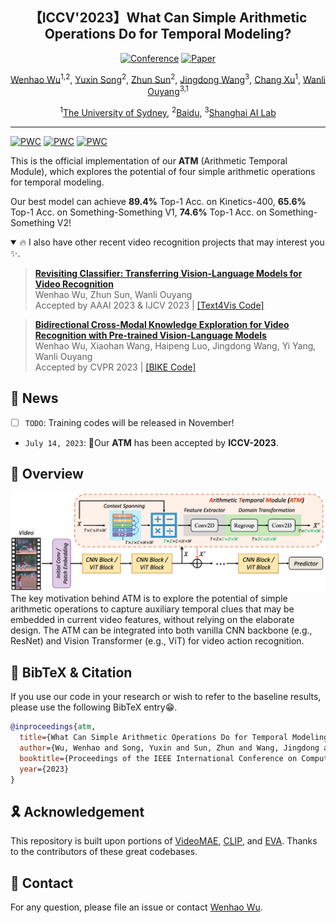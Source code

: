 

<div align="center">

<h2>【ICCV'2023】What Can Simple Arithmetic Operations Do for Temporal Modeling? </h2>

[![Conference](http://img.shields.io/badge/ICCV-2023-f9f107.svg)](https://iccv2023.thecvf.com/)
[![Paper](http://img.shields.io/badge/Paper-arxiv.2307.08908-b31b1b.svg)](https://arxiv.org/abs/2307.08908)


[Wenhao Wu](https://whwu95.github.io/)<sup>1,2</sup>, [Yuxin Song]()<sup>2</sup>, [Zhun Sun]()<sup>2</sup>, [Jingdong Wang](https://jingdongwang2017.github.io/)<sup>3</sup>, [Chang Xu](http://changxu.xyz/)<sup>1</sup>, [Wanli Ouyang](https://wlouyang.github.io/)<sup>3,1</sup>

 
<sup>1</sup>[The University of Sydney](https://www.sydney.edu.au/), <sup>2</sup>[Baidu](https://vis.baidu.com/#/), <sup>3</sup>[Shanghai AI Lab](https://www.shlab.org.cn/)

</div>


***
[![PWC](https://img.shields.io/endpoint.svg?url=https://paperswithcode.com/badge/what-can-simple-arithmetic-operations-do-for/action-recognition-in-videos-on-something-1)](https://paperswithcode.com/sota/action-recognition-in-videos-on-something-1?p=what-can-simple-arithmetic-operations-do-for)
[![PWC](https://img.shields.io/endpoint.svg?url=https://paperswithcode.com/badge/what-can-simple-arithmetic-operations-do-for/action-classification-on-kinetics-400)](https://paperswithcode.com/sota/action-classification-on-kinetics-400?p=what-can-simple-arithmetic-operations-do-for)
[![PWC](https://img.shields.io/endpoint.svg?url=https://paperswithcode.com/badge/what-can-simple-arithmetic-operations-do-for/action-recognition-in-videos-on-something)](https://paperswithcode.com/sota/action-recognition-in-videos-on-something?p=what-can-simple-arithmetic-operations-do-for)

This is the official implementation of our **ATM** (Arithmetic Temporal Module), which explores the potential of four simple arithmetic operations for temporal modeling. 

Our best model can achieve **89.4%** Top-1 Acc. on Kinetics-400, **65.6%** Top-1 Acc. on Something-Something V1, **74.6%** Top-1 Acc. on Something-Something V2!


<details open><summary>🔥 I also have other recent video recognition projects that may interest you ✨. </summary><p>


> [**Revisiting Classifier: Transferring Vision-Language Models for Video Recognition**](https://arxiv.org/abs/2207.01297)<br>
> Wenhao Wu, Zhun Sun, Wanli Ouyang <br>
> Accepted by AAAI 2023 & IJCV 2023 | [[Text4Vis Code]](https://github.com/whwu95/Text4Vis)



> [**Bidirectional Cross-Modal Knowledge Exploration for Video Recognition with Pre-trained Vision-Language Models**](https://arxiv.org/abs/2301.00182)<br>
> Wenhao Wu, Xiaohan Wang, Haipeng Luo, Jingdong Wang, Yi Yang, Wanli Ouyang <br>
> Accepted by CVPR 2023 | [[BIKE Code]](https://github.com/whwu95/BIKE)


</p></details>


<!-- ## Content
- [Content](#content)
- [📣 News](#-news)
- [🌈 Overview](#-overview)
- [📌 BibTeX \& Citation](#-bibtex--citation)
- [🎗️ Acknowledgement](#️-acknowledgement)
- [👫 Contact](#-contact) -->



## 📣 News
- [ ] `TODO`: Training codes will be released in November! 
-  `July 14, 2023`: 🎉Our **ATM** has been accepted by **ICCV-2023**.


## 🌈 Overview
![ATM](pics/ATM.png)
The key motivation behind ATM is to explore the potential of simple arithmetic operations to capture auxiliary temporal clues that may be embedded in current video features, without relying on the elaborate design. The ATM can be integrated into both vanilla CNN backbone (e.g., ResNet) and Vision Transformer (e.g., ViT) for video action recognition.





<a name="bibtex"></a>
## 📌 BibTeX & Citation

If you use our code in your research or wish to refer to the baseline results, please use the following BibTeX entry😁.


```bibtex
@inproceedings{atm,
  title={What Can Simple Arithmetic Operations Do for Temporal Modeling?},
  author={Wu, Wenhao and Song, Yuxin and Sun, Zhun and Wang, Jingdong and Xu, Chang and Ouyang, Wanli},
  booktitle={Proceedings of the IEEE International Conference on Computer Vision (ICCV)},
  year={2023}
}
```


<a name="acknowledgment"></a>
## 🎗️ Acknowledgement

This repository is built upon portions of [VideoMAE](https://github.com/MCG-NJU/VideoMAE), [CLIP](https://github.com/openai/CLIP), and [EVA](https://github.com/baaivision/EVA). Thanks to the contributors of these great codebases.


## 👫 Contact
For any question, please file an issue or contact [Wenhao Wu](https://whwu95.github.io/).
